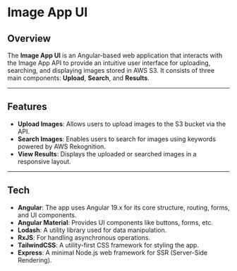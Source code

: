 # Image App UI

## Overview

The **Image App UI** is an Angular-based web application that interacts with the Image App API to provide an intuitive user interface for uploading, searching, and displaying images stored in AWS S3. It consists of three main components: **Upload**, **Search**, and **Results**.

---

## Features

- **Upload Images**: Allows users to upload images to the S3 bucket via the API.
- **Search Images**: Enables users to search for images using keywords powered by AWS Rekognition.
- **View Results**: Displays the uploaded or searched images in a responsive layout.

---

## Tech

*   **Angular**: The app uses Angular 19.x for its core structure, routing, forms, and UI components.
*   **Angular Material**: Provides UI components like buttons, forms, etc.
*   **Lodash**: A utility library used for data manipulation.
*   **RxJS**: For handling asynchronous operations.
*   **TailwindCSS**: A utility-first CSS framework for styling the app.
*   **Express**: A minimal Node.js web framework for SSR (Server-Side Rendering).

